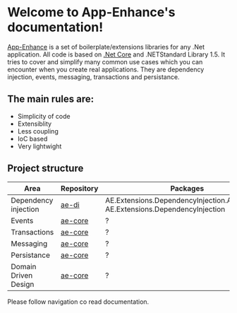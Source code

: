# **Welcome to App-Enhance's documentation!**

[App-Enhance](https://github.com/app-enhance) is a set of boilerplate/extensions libraries for any .Net application. All code is based on [.Net Core](https/dot.net) and .NETStandard Library 1.5. It tries to cover and simplify many common use cases which you can encounter when you create real applications. They are dependency injection, events, messaging, transactions and persistance. 

## The main rules are:

* Simplicity of code
* Extensiblity
* Less coupling
* IoC based
* Very lightwight 

## Project structure

| Area                 | Repository                                        | Packages                                                                         |
|----------------------|---------------------------------------------------|----------------------------------------------------------------------------------|
| Dependency injection | [ae-di](https://github.com/app-enhance/ae-di)     | AE.Extensions.DependencyInjection.Abstractions AE.Extensions.DependencyInjection |
| Events               | [ae-core](https://github.com/app-enhance/ae-core) | ?                                                                                |
| Transactions         | [ae-core](https://github.com/app-enhance/ae-core) | ?                                                                                |
| Messaging            | [ae-core](https://github.com/app-enhance/ae-core) | ?                                                                                |
| Persistance          | [ae-core](https://github.com/app-enhance/ae-core) | ?                                                                                |
| Domain Driven Design | [ae-core](https://github.com/app-enhance/ae-core) | ?                                                                                |

Please follow navigation co read documentation.

